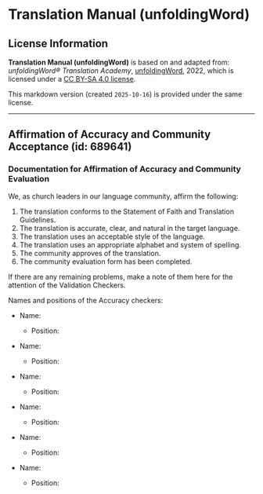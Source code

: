 # Translation Manual (unfoldingWord)

## License Information

**Translation Manual (unfoldingWord)** is based on and adapted from: _unfoldingWord® Translation Academy_, [unfoldingWord](https://unfoldingword.org/utw), 2022, which is licensed under a [CC BY-SA 4.0 license](https://creativecommons.org/licenses/by-sa/4.0/legalcode.en).

This markdown version (created `2025-10-16`) is provided under the same license.



--------------------------------

## Affirmation of Accuracy and Community Acceptance (id: 689641)

### Documentation for Affirmation of Accuracy and Community Evaluation

We, as church leaders in our language community, affirm the following:

1. The translation conforms to the Statement of Faith and Translation Guidelines.
2. The translation is accurate, clear, and natural in the target language.
3. The translation uses an acceptable style of the language.
4. The translation uses an appropriate alphabet and system of spelling.
5. The community approves of the translation.
6. The community evaluation form has been completed.

If there are any remaining problems, make a note of them here for the attention of the Validation Checkers.

Names and positions of the Accuracy checkers:

* Name:

    + Position:
* Name:

    + Position:
* Name:

    + Position:
* Name:

    + Position:
* Name:

    + Position:
* Name:

    + Position:


